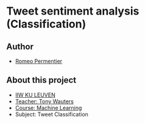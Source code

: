 # Tweet sentiment analysis (Classification)
## Author
- [Romeo Permentier](https://github.com/ro-per)
## About this project
- [IIW KU LEUVEN](https://iiw.kuleuven.be/)
- [Teacher: Tony Wauters](https://www.kuleuven.be/wieiswie/nl/person/00069609)
- [Course: Machine Learning](https://onderwijsaanbod.kuleuven.be/2020/syllabi/n/JPI11KN.htm#activetab=doelstellingen_idm10962560)
- Subject: Tweet Classification
